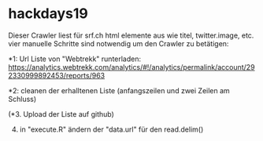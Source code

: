 # hackdays19
Dieser Crawler liest für srf.ch html elemente aus wie titel, twitter.image, etc. vier manuelle Schritte sind notwendig um den Crawler zu betätigen: 

*1: Url Liste von "Webtrekk" runterladen: https://analytics.webtrekk.com/analytics/#!/analytics/permalink/account/292330999892453/reports/963

*2: cleanen der erhalltenen Liste (anfangszeilen und zwei Zeilen am Schluss)

(*3. Upload der Liste auf github)

4. in "execute.R" ändern der "data.url" für den read.delim()
